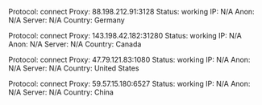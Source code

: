 Protocol: connect
Proxy: 88.198.212.91:3128
Status: working
IP: N/A
Anon: N/A
Server: N/A
Country: Germany

Protocol: connect
Proxy: 143.198.42.182:31280
Status: working
IP: N/A
Anon: N/A
Server: N/A
Country: Canada

Protocol: connect
Proxy: 47.79.121.83:1080
Status: working
IP: N/A
Anon: N/A
Server: N/A
Country: United States

Protocol: connect
Proxy: 59.57.15.180:6527
Status: working
IP: N/A
Anon: N/A
Server: N/A
Country: China

